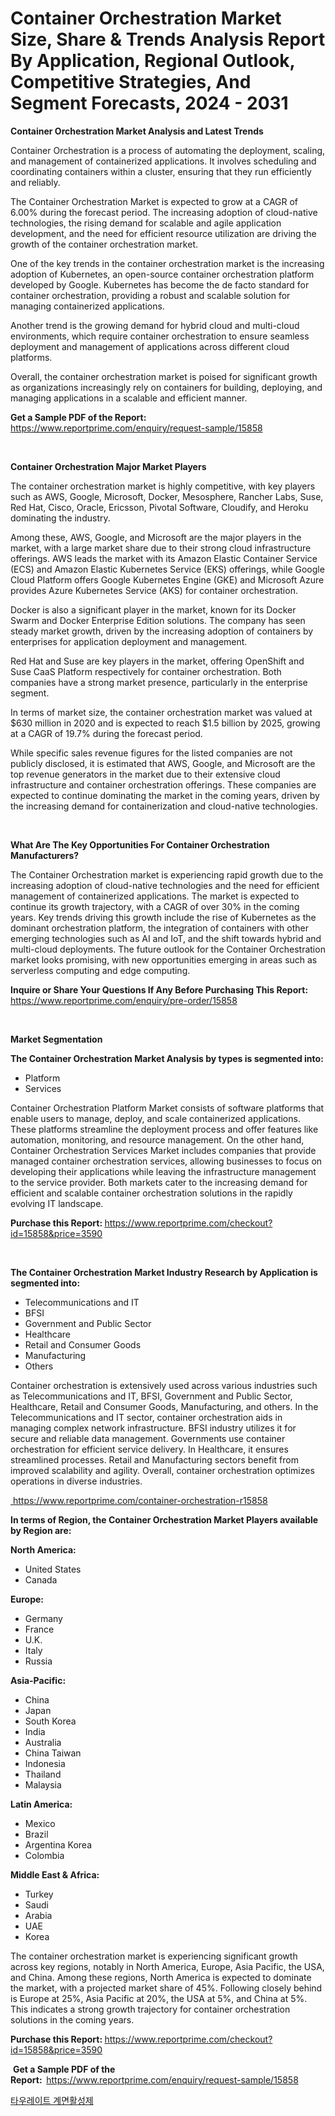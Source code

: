 <p><h1>Container Orchestration Market Size, Share & Trends Analysis Report By Application, Regional Outlook, Competitive Strategies, And Segment Forecasts, 2024 - 2031</h1></p><p><strong>Container Orchestration Market Analysis and Latest Trends</strong></p>
<p><p>Container Orchestration is a process of automating the deployment, scaling, and management of containerized applications. It involves scheduling and coordinating containers within a cluster, ensuring that they run efficiently and reliably.</p><p>The Container Orchestration Market is expected to grow at a CAGR of 6.00% during the forecast period. The increasing adoption of cloud-native technologies, the rising demand for scalable and agile application development, and the need for efficient resource utilization are driving the growth of the container orchestration market.</p><p>One of the key trends in the container orchestration market is the increasing adoption of Kubernetes, an open-source container orchestration platform developed by Google. Kubernetes has become the de facto standard for container orchestration, providing a robust and scalable solution for managing containerized applications.</p><p>Another trend is the growing demand for hybrid cloud and multi-cloud environments, which require container orchestration to ensure seamless deployment and management of applications across different cloud platforms.</p><p>Overall, the container orchestration market is poised for significant growth as organizations increasingly rely on containers for building, deploying, and managing applications in a scalable and efficient manner.</p></p>
<p><strong>Get a Sample PDF of the Report:&nbsp;</strong> <a href="https://www.reportprime.com/enquiry/request-sample/15858">https://www.reportprime.com/enquiry/request-sample/15858</a></p>
<p>&nbsp;</p>
<p><strong>Container Orchestration Major Market Players</strong></p>
<p><p>The container orchestration market is highly competitive, with key players such as AWS, Google, Microsoft, Docker, Mesosphere, Rancher Labs, Suse, Red Hat, Cisco, Oracle, Ericsson, Pivotal Software, Cloudify, and Heroku dominating the industry.</p><p>Among these, AWS, Google, and Microsoft are the major players in the market, with a large market share due to their strong cloud infrastructure offerings. AWS leads the market with its Amazon Elastic Container Service (ECS) and Amazon Elastic Kubernetes Service (EKS) offerings, while Google Cloud Platform offers Google Kubernetes Engine (GKE) and Microsoft Azure provides Azure Kubernetes Service (AKS) for container orchestration.</p><p>Docker is also a significant player in the market, known for its Docker Swarm and Docker Enterprise Edition solutions. The company has seen steady market growth, driven by the increasing adoption of containers by enterprises for application deployment and management.</p><p>Red Hat and Suse are key players in the market, offering OpenShift and Suse CaaS Platform respectively for container orchestration. Both companies have a strong market presence, particularly in the enterprise segment.</p><p>In terms of market size, the container orchestration market was valued at $630 million in 2020 and is expected to reach $1.5 billion by 2025, growing at a CAGR of 19.7% during the forecast period.</p><p>While specific sales revenue figures for the listed companies are not publicly disclosed, it is estimated that AWS, Google, and Microsoft are the top revenue generators in the market due to their extensive cloud infrastructure and container orchestration offerings. These companies are expected to continue dominating the market in the coming years, driven by the increasing demand for containerization and cloud-native technologies.</p></p>
<p>&nbsp;</p>
<p><strong>What Are The Key Opportunities For Container Orchestration Manufacturers?</strong></p>
<p><p>The Container Orchestration market is experiencing rapid growth due to the increasing adoption of cloud-native technologies and the need for efficient management of containerized applications. The market is expected to continue its growth trajectory, with a CAGR of over 30% in the coming years. Key trends driving this growth include the rise of Kubernetes as the dominant orchestration platform, the integration of containers with other emerging technologies such as AI and IoT, and the shift towards hybrid and multi-cloud deployments. The future outlook for the Container Orchestration market looks promising, with new opportunities emerging in areas such as serverless computing and edge computing.</p></p>
<p><strong>Inquire or Share Your Questions If Any Before Purchasing This Report:</strong> <a href="https://www.reportprime.com/enquiry/pre-order/15858">https://www.reportprime.com/enquiry/pre-order/15858</a></p>
<p>&nbsp;</p>
<p><strong>Market Segmentation</strong></p>
<p><strong>The Container Orchestration Market Analysis by types is segmented into:</strong></p>
<p><ul><li>Platform</li><li>Services</li></ul></p>
<p><p>Container Orchestration Platform Market consists of software platforms that enable users to manage, deploy, and scale containerized applications. These platforms streamline the deployment process and offer features like automation, monitoring, and resource management. On the other hand, Container Orchestration Services Market includes companies that provide managed container orchestration services, allowing businesses to focus on developing their applications while leaving the infrastructure management to the service provider. Both markets cater to the increasing demand for efficient and scalable container orchestration solutions in the rapidly evolving IT landscape.</p></p>
<p><strong>Purchase this Report:&nbsp;</strong><a href="https://www.reportprime.com/checkout?id=15858&price=3590">https://www.reportprime.com/checkout?id=15858&price=3590</a></p>
<p>&nbsp;</p>
<p><strong>The Container Orchestration Market Industry Research by Application is segmented into:</strong></p>
<p><ul><li>Telecommunications and IT</li><li>BFSI</li><li>Government and Public Sector</li><li>Healthcare</li><li>Retail and Consumer Goods</li><li>Manufacturing</li><li>Others</li></ul></p>
<p><p>Container orchestration is extensively used across various industries such as Telecommunications and IT, BFSI, Government and Public Sector, Healthcare, Retail and Consumer Goods, Manufacturing, and others. In the Telecommunications and IT sector, container orchestration aids in managing complex network infrastructure. BFSI industry utilizes it for secure and reliable data management. Governments use container orchestration for efficient service delivery. In Healthcare, it ensures streamlined processes. Retail and Manufacturing sectors benefit from improved scalability and agility. Overall, container orchestration optimizes operations in diverse industries.</p></p>
<p><a href="https://www.reportprime.com/container-orchestration-r15858">&nbsp;https://www.reportprime.com/container-orchestration-r15858</a></p>
<p><strong>In terms of Region, the Container Orchestration Market Players available by Region are:</strong></p>
<p>
    <p> <strong> North America: </strong>
        <ul>
            <li>United States</li>
            <li>Canada</li>
        </ul>
        </p> 
    <p> <strong> Europe: </strong>
        <ul>
            <li>Germany</li>
            <li>France</li>
            <li>U.K.</li>
            <li>Italy</li>
            <li>Russia</li>
        </ul>
        </p> 
    <p> <strong> Asia-Pacific: </strong>
        <ul>
            <li>China</li>
            <li>Japan</li>
            <li>South Korea</li>
            <li>India</li>
            <li>Australia</li>
            <li>China Taiwan</li>
            <li>Indonesia</li>
            <li>Thailand</li>
            <li>Malaysia</li>
        </ul>
        </p> 
    <p> <strong> Latin America: </strong>
        <ul>
            <li>Mexico</li>
            <li>Brazil</li>
            <li>Argentina Korea</li>
            <li>Colombia</li>
        </ul>
        </p> 
    <p> <strong> Middle East & Africa: </strong>
        <ul>
            <li>Turkey</li>
            <li>Saudi</li>
            <li>Arabia</li>
            <li>UAE</li>
            <li>Korea</li>
        </ul>
    </p>
    </p>
<p><p>The container orchestration market is experiencing significant growth across key regions, notably in North America, Europe, Asia Pacific, the USA, and China. Among these regions, North America is expected to dominate the market, with a projected market share of 45%. Following closely behind is Europe at 25%, Asia Pacific at 20%, the USA at 5%, and China at 5%. This indicates a strong growth trajectory for container orchestration solutions in the coming years.</p></p>
<p><strong>Purchase this Report: </strong><a href="https://www.reportprime.com/checkout?id=15858&price=3590">https://www.reportprime.com/checkout?id=15858&price=3590</a></p>
<p>&nbsp;<strong>Get a Sample PDF of the Report:&nbsp;&nbsp;</strong><a href="https://www.reportprime.com/enquiry/request-sample/15858">https://www.reportprime.com/enquiry/request-sample/15858</a></p>
<p><strong></strong></p>
<p><p><a href="https://github.com/jntpkh496620/Market-Research-Report-List-1/blob/main/607390123747.md">타우레이트 계면활성제</a></p></p>